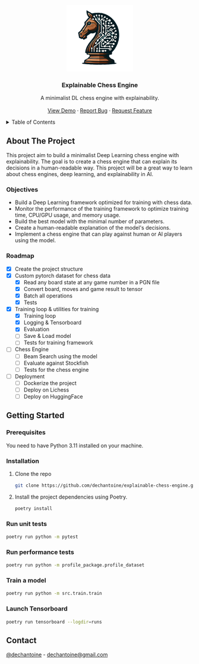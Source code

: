 <!-- PROJECT LOGO -->
<br />
<div align="center">
  <a href="https://github.com/dechantoine/explainable-chess-engine">
    <img src="images/xplainable.png" alt="Logo" width="180" height="180">
  </a>

  <h3 align="center">Explainable Chess Engine</h3>

  <p align="center">
    A minimalist DL chess engine with explainability.
    <br />
    <br />
    <a href="https://github.com/dechantoine/explainable-chess-engine">View Demo</a>
    ·
    <a href="https://github.com/dechantoine/explainable-chess-engine">Report Bug</a>
    ·
    <a href="https://github.com/dechantoine/explainable-chess-engine">Request Feature</a>
  </p>
</div>

<!-- TABLE OF CONTENTS -->
<details>
  <summary>Table of Contents</summary>
  <ol>
    <li>
      <a href="#about-the-project">About The Project</a>
      <ul>
        <li><a href="#objectives">Objectives</a></li>
        <li><a href="#roadmap">Roadmap</a></li>
      </ul>
    </li>
    <li>
      <a href="#getting-started">Getting Started</a>
      <ul>
        <li><a href="#prerequisites">Prerequisites</a></li>
        <li><a href="#installation">Installation</a></li>
      </ul>
    </li>
    <li><a href="#usage">Usage</a></li>
    <li><a href="#license">License</a></li>
    <li><a href="#contact">Contact</a></li>
  </ol>
</details>

<!-- ABOUT -->

## About The Project

This project aim to build a minimalist Deep Learning chess engine with explainability.
The goal is to create a chess engine that can explain its decisions in a human-readable way.
This project will be a great way to learn about chess engines, deep learning, and explainability in AI.

### Objectives

- Build a Deep Learning framework optimized for training with chess data.
- Monitor the performance of the training framework to optimize training time, CPU/GPU usage, and memory usage.
- Build the best model with the minimal number of parameters.
- Create a human-readable explanation of the model's decisions.
- Implement a chess engine that can play against human or AI players using the model.

### Roadmap

- [x] Create the project structure
- [x] Custom pytorch dataset for chess data
  - [x] Read any board state at any game number in a PGN file
  - [x] Convert board, moves and game result to tensor
  - [x] Batch all operations
  - [x] Tests
- [x] Training loop & utilities for training
  - [x] Training loop
  - [x] Logging & Tensorboard
  - [x] Evaluation
  - [ ] Save & Load model
  - [ ] Tests for training framework
- [ ] Chess Engine
  - [ ] Beam Search using the model
  - [ ] Evaluate against Stockfish
  - [ ] Tests for the chess engine
- [ ] Deployment
  - [ ] Dockerize the project
  - [ ] Deploy on Lichess
  - [ ] Deploy on HuggingFace

<!-- GETTING STARTED -->

## Getting Started

### Prerequisites

You need to have Python 3.11 installed on your machine.

### Installation

1. Clone the repo
   ```sh
   git clone https://github.com/dechantoine/explainable-chess-engine.git
   ```
2. Install the project dependencies using Poetry.
   ```sh
   poetry install
   ```

### Run unit tests

```sh
poetry run python -m pytest
```

### Run performance tests

```sh
poetry run python -m profile_package.profile_dataset
```

### Train a model

```sh
poetry run python -m src.train.train
```

### Launch Tensorboard

```sh
poetry run tensorboard --logdir=runs
```

<!-- CONTACT -->

## Contact

[@dechantoine](https://twitter.com/AI_bIAses) - dechantoine@gmail.com
